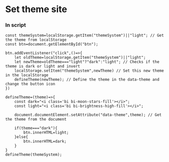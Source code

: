 # Set theme site

### In script
    const themeSystem=localStorage.getItem("themeSystem")||"light"; // Get the theme from localStorage
    const btn=document.getElementById("btn");

    btn.addEventListener("click",()=>{
        let oldTheme=localStorage.getItem("themeSystem")||"light";
        let newTheme=oldTheme==="light"?"dark":"light"; // Checks if the theme is dark or light and invert
        localStorage.setItem("themeSystem",newTheme) // Set this new theme in the localStorage
        defineTheme(newTheme); // Define the theme in the data-theme and change the button icon
    })

    defineTheme=(theme)=>{
        const dark="<i class='bi bi-moon-stars-fill'></i>";
        const light="<i class='bi bi-brightness-high-fill'></i>";

        document.documentElement.setAttribute("data-theme",theme); // Get the theme from the document

        if(theme==="dark"){
            btn.innerHTML=light;
        }else{
            btn.innerHTML=dark;
        }
    }
    defineTheme(themeSystem);
